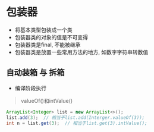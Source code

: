 # 包装器

- 将基本类型包装成一个类
- 包装器类的对象的值是不可变得
- 包装器类是final, 不能被继承
- 包装器类是放置一些常用方法的地方, 如数字字符串转数值

## 自动装箱 与 拆箱

- 编译阶段执行

> valueOf()和intValue()

```java
ArrayList<Integer> list = new ArrayList<>();
list.add(3);  // 相当于list.add(Interger.valueOf(3));
int n = list.get(3);  // 相当于list.get(3).intValue();
```